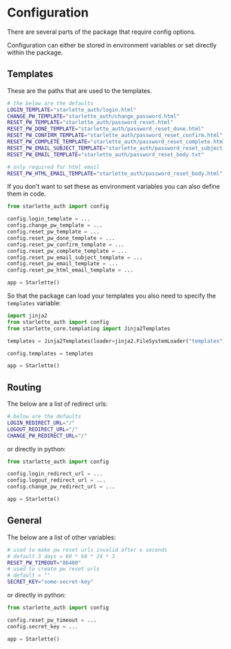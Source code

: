 # Configuration

There are several parts of the package that require config options.

Configuration can either be stored in environment variables or set directly within the package.

## Templates

These are the paths that are used to the templates.

```bash
# the below are the defaults
LOGIN_TEMPLATE="starlette_auth/login.html"
CHANGE_PW_TEMPLATE="starlette_auth/change_password.html"
RESET_PW_TEMPLATE="starlette_auth/password_reset.html"
RESET_PW_DONE_TEMPLATE="starlette_auth/password_reset_done.html"
RESET_PW_CONFIRM_TEMPLATE="starlette_auth/password_reset_confirm.html"
RESET_PW_COMPLETE_TEMPLATE="starlette_auth/password_reset_complete.html"
RESET_PW_EMAIL_SUBJECT_TEMPLATE="starlette_auth/password_reset_subject.txt"
RESET_PW_EMAIL_TEMPLATE="starlette_auth/password_reset_body.txt"

# only required for html email
RESET_PW_HTML_EMAIL_TEMPLATE="starlette_auth/password_reset_body.html"
```

If you don't want to set these as environment variables you can also define them in code.

```python
from starlette_auth import config

config.login_template = ...
config.change_pw_template = ...
config.reset_pw_template = ...
config.reset_pw_done_template = ...
config.reset_pw_confirm_template = ...
config.reset_pw_complete_template = ...
config.reset_pw_email_subject_template = ...
config.reset_pw_email_template = ...
config.reset_pw_html_email_template = ...

app = Starlette()
```

So that the package can load your templates you also need to specify the `templates` variable:

```python
import jinja2
from starlette_auth import config
from starlette_core.templating import Jinja2Templates

templates = Jinja2Templates(loader=jinja2.FileSystemLoader("templates"))

config.templates = templates

app = Starlette()
```

## Routing

The below are a list of redirect urls:

```bash
# below are the defaults
LOGIN_REDIRECT_URL="/"
LOGOUT_REDIRECT_URL="/"
CHANGE_PW_REDIRECT_URL="/"
```

or directly in python:

```python
from starlette_auth import config

config.login_redirect_url = ...
config.logout_redirect_url = ...
config.change_pw_redirect_url = ...

app = Starlette()
```

## General

The below are a list of other variables:

```bash
# used to make pw reset urls invalid after x seconds
# default 3 days = 60 * 60 * 24 * 3
RESET_PW_TIMEOUT="86400"
# used to create pw reset urls
# default = ""
SECRET_KEY="some-secret-key"
```

or directly in python:

```python
from starlette_auth import config

config.reset_pw_timeout = ...
config.secret_key = ...

app = Starlette()
```